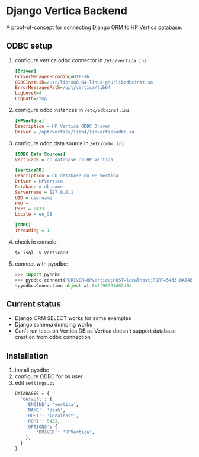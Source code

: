 Django Vertica Backend
======================

A proof-of-concept for connecting Django ORM to HP Vertica database.

ODBC setup
----------

1. configure vertica odbc connector in `/etc/vertica.ini`
    ```ini
    [Driver]
    DriverManagerEncoding=UTF-16
    ODBCInstLib=/usr/lib/x86_64-linux-gnu/libodbcinst.so
    ErrorMessagesPath=/opt/vertica/lib64
    LogLevel=4
    LogPath=/tmp
    ```
2. configure odbc instances in `/etc/odbcinst.ini`
    ```ini
    [HPVertica]
    Description = HP Vertica ODBC Driver
    Driver = /opt/vertica/lib64/libverticaodbc.so
    ```
3. configure odbc data source in `/etc/odbc.ini`
    ```ini
    [ODBC Data Sources]
    VerticaDB = db database on HP Vertica
    
    [VerticaDB]
    Description = db database on HP Vertica
    Driver = HPVertica
    Database = db_name
    Servername = 127.0.0.1 
    UID = username 
    PWD = 
    Port = 5433
    Locale = en_GB
    
    [ODBC]
    Threading = 1
    ```
    
4. check in console:
    ```shell
    $> isql -v VerticaDB
    ```
5. connect with pyodbc:
    ```python
    >>> import pyodbc
    >>> pyodbc.connect("DRIVER=HPVertica;HOST=localhost;PORT=5433;DATABASE=")
    <pyodbc.Connection object at 0x7f98991d02d0>
    ```
    
Current status
--------------

* Django ORM SELECT works for some examples
* Django schema dumping works
* Can't run tests on Vertica DB as Vertica doesn't support database creation
from odbc connection

Installation
------------

1. install pyodbc
2. configure ODBC for os user
3. edit `settings.py`
    ```python
    DATABASES = {
      'default': {
        'ENGINE': 'vertica',
        'NAME': 'dash',
        'HOST': 'localhost',
        'PORT': 5433,
        'OPTIONS': {
            'DRIVER': 'HPVertica',
        },
      }
    }
    ```


